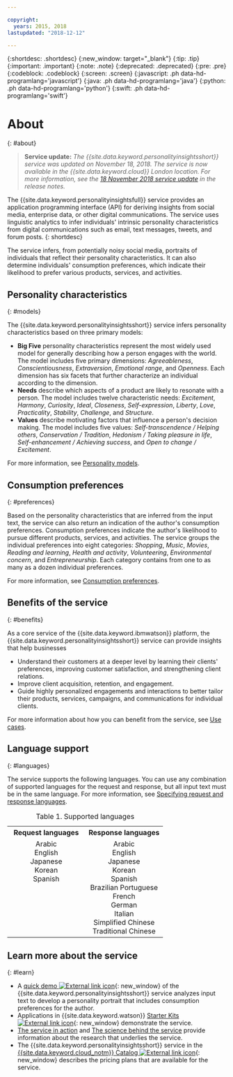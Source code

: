 ```yaml
---

copyright:
  years: 2015, 2018
lastupdated: "2018-12-12"

---
```


{:shortdesc: .shortdesc}
{:new_window: target="_blank"}
{:tip: .tip}
{:important: .important}
{:note: .note}
{:deprecated: .deprecated}
{:pre: .pre}
{:codeblock: .codeblock}
{:screen: .screen}
{:javascript: .ph data-hd-programlang='javascript'}
{:java: .ph data-hd-programlang='java'}
{:python: .ph data-hd-programlang='python'}
{:swift: .ph data-hd-programlang='swift'}

# About
{: #about}

> **Service update:** *The {{site.data.keyword.personalityinsightsshort}} service was updated on November 18, 2018. The service is now available in the {{site.data.keyword.cloud}} London location. For more information, see the [18 November 2018 service update](/docs/services/personality-insights/release-notes.html#November2018b) in the release notes.*

The {{site.data.keyword.personalityinsightsfull}} service provides an application programming interface (API) for deriving insights from social media, enterprise data, or other digital communications. The service uses linguistic analytics to infer individuals' intrinsic personality characteristics from digital communications such as email, text messages, tweets, and forum posts.
{: shortdesc}

The service infers, from potentially noisy social media, portraits of individuals that reflect their personality characteristics. It can also determine individuals' consumption preferences, which indicate their likelihood to prefer various products, services, and activities.

## Personality characteristics
{: #models}

The {{site.data.keyword.personalityinsightsshort}} service infers personality characteristics based on three primary models:

-   **Big Five** personality characteristics represent the most widely used model for generally describing how a person engages with the world. The model includes five primary dimensions: *Agreeableness*, *Conscientiousness*, *Extraversion*, *Emotional range*, and *Openness*. Each dimension has six facets that further characterize an individual according to the dimension.
-   **Needs** describe which aspects of a product are likely to resonate with a person. The model includes twelve characteristic needs: *Excitement*, *Harmony*, *Curiosity*, *Ideal*, *Closeness*, *Self-expression*, *Liberty*, *Love*, *Practicality*, *Stability*, *Challenge*, and *Structure*.
-   **Values** describe motivating factors that influence a person's decision making. The model includes five values: *Self-transcendence / Helping others*, *Conservation / Tradition*, *Hedonism / Taking pleasure in life*, *Self-enhancement / Achieving success*, and *Open to change / Excitement*.

For more information, see [Personality models](/docs/services/personality-insights/models.html).

## Consumption preferences
{: #preferences}

Based on the personality characteristics that are inferred from the input text, the service can also return an indication of the author's consumption preferences. Consumption preferences indicate the author's likelihood to pursue different products, services, and activities. The service groups the individual preferences into eight categories: *Shopping*, *Music*, *Movies*, *Reading and learning*, *Health and activity*, *Volunteering*, *Environmental concern*, and *Entrepreneurship*. Each category contains from one to as many as a dozen individual preferences.

For more information, see [Consumption preferences](/docs/services/personality-insights/preferences.html).

## Benefits of the service
{: #benefits}

As a core service of the {{site.data.keyword.ibmwatson}} platform, the {{site.data.keyword.personalityinsightsshort}} service can provide insights that help businesses

-   Understand their customers at a deeper level by learning their clients' preferences, improving customer satisfaction, and strengthening client relations.
-   Improve client acquisition, retention, and engagement.
-   Guide highly personalized engagements and interactions to better tailor their products, services, campaigns, and communications for individual clients.

For more information about how you can benefit from the service, see [Use cases](/docs/services/personality-insights/usecases.html).

## Language support
{: #languages}

The service supports the following languages. You can use any combination of supported languages for the request and response, but all input text must be in the same language. For more information, see [Specifying request and response languages](/docs/services/personality-insights/input.html#languages).

<table style="width:75%">
  <caption>Table 1. Supported languages</caption>
  <tr>
    <th style="width:50%; text-align:center">
      Request languages
    </th>
    <th style="width:50%; text-align:center">
      Response languages
    </th>
  </tr>
  <tr>
    <td style="text-align:center; vertical-align:top">
      Arabic<br/>
      English<br/>
      Japanese<br/>
      Korean<br/>
      Spanish
    </td>
    <td style="text-align:center; vertical-align:top">
      Arabic<br/>
      English<br/>
      Japanese<br/>
      Korean<br/>
      Spanish<br/>
      Brazilian Portuguese<br/>
      French<br/>
      German<br/>
      Italian<br/>
      Simplified Chinese<br/>
      Traditional Chinese
    </td>
  </tr>
</table>

## Learn more about the service
{: #learn}

-   A [quick demo ![External link icon](../../icons/launch-glyph.svg "External link icon")](https://personality-insights-demo.ng.bluemix.net/){: new_window} of the {{site.data.keyword.personalityinsightsshort}} service analyzes input text to develop a personality portrait that includes consumption preferences for the author.
-   Applications in {{site.data.keyword.watson}} [Starter Kits ![External link icon](../../icons/launch-glyph.svg "External link icon")](http://www.ibm.com/watson/developercloud/starter-kits.html){: new_window} demonstrate the service.
-   [The service in action](/docs/services/personality-insights/applied.html) and [The science behind the service](/docs/services/personality-insights/science.html) provide information about the research that underlies the service.
-   The {{site.data.keyword.personalityinsightsshort}} service in the [{{site.data.keyword.cloud_notm}} Catalog ![External link icon](../../icons/launch-glyph.svg "External link icon")](https://{DomainName}/catalog/services/personality-insights/){: new_window} describes the pricing plans that are available for the service.
